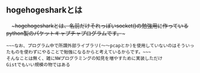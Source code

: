 ## hogehogesharkとは
　~~~hogehogesharkとは、名前だけそれっぽいsocket()の勉強用に作っているpython製のパケットキャプチャプログラムです。~~~  
~~~将来的にはもっとしっかりしたものにしていきたい。~~~  
~~~なお、プログラム中で所謂外部ライブラリ(〜〜pcapとか)を使用していないのはそういったものを使わずにやることで勉強になるからと考えているからです。~~~
そんなことは無く、雑にNWプログラミングの知見を増やすために実装しただけ
Gistでもいい規模の物ではある
